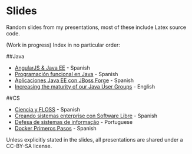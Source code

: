 Slides
======

Random slides from my presentations, most of these include Latex source code.

(Work in progress) Index in no particular order:

##Java
* [AngularJS & Java EE](angularjs-javaee/main.pdf) - Spanish
* [Programación funcional en Java](fp-java/main.pdf) - Spanish
* [Aplicaciones Java EE con JBoss Forge](jboss-forge-eclipse/main.pdf) - Spanish
* [Increasing the maturity of our Java User Groups](ug-maturity/UG_MaturityLevels.pdf) - English



##CS
* [Ciencia y FLOSS](ciencia-y-floss/small.pdf) - Spanish
* [Creando sistemas enterprise con Software Libre](coecys-2014/presentacion.pdf) - Spanish
* [Defesa de sistemas de informação](defesa-sistemas-informação/small.pdf) - Portuguese
* [Docker Primeros Pasos](docker-primeros-pasos/main.pdf) - Spanish

Unless explicitly stated in the slides, all presentations are shared under a CC-BY-SA license.